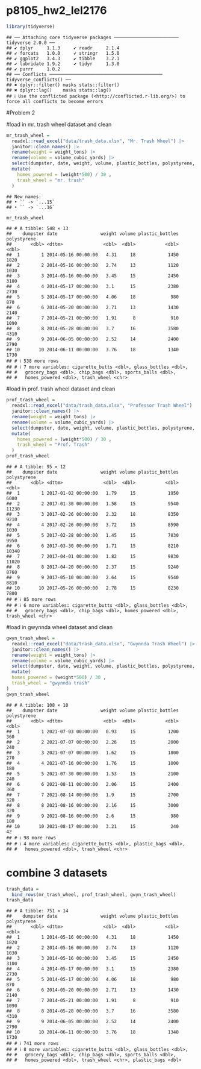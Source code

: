 p8105_hw2_lel2176
================

``` r
library(tidyverse)
```

    ## ── Attaching core tidyverse packages ──────────────────────── tidyverse 2.0.0 ──
    ## ✔ dplyr     1.1.3     ✔ readr     2.1.4
    ## ✔ forcats   1.0.0     ✔ stringr   1.5.0
    ## ✔ ggplot2   3.4.3     ✔ tibble    3.2.1
    ## ✔ lubridate 1.9.2     ✔ tidyr     1.3.0
    ## ✔ purrr     1.0.2     
    ## ── Conflicts ────────────────────────────────────────── tidyverse_conflicts() ──
    ## ✖ dplyr::filter() masks stats::filter()
    ## ✖ dplyr::lag()    masks stats::lag()
    ## ℹ Use the conflicted package (<http://conflicted.r-lib.org/>) to force all conflicts to become errors

\#Problem 2

\#load in mr. trash wheel dataset and clean

``` r
mr_trash_wheel = 
  readxl::read_excel("data/trash_data.xlsx", "Mr. Trash Wheel") |> 
  janitor::clean_names() |> 
  rename(weight = weight_tons) |> 
  rename(volume = volume_cubic_yards) |> 
  select(dumpster, date, weight, volume, plastic_bottles, polystyrene, cigarette_butts, glass_bottles, grocery_bags, chip_bags, sports_balls, homes_powered) |> 
  mutate(
    homes_powered = (weight*500) / 30 , 
    trash_wheel = "mr. trash"
  )
```

    ## New names:
    ## • `` -> `...15`
    ## • `` -> `...16`

``` r
mr_trash_wheel
```

    ## # A tibble: 548 × 13
    ##    dumpster date                weight volume plastic_bottles polystyrene
    ##       <dbl> <dttm>               <dbl>  <dbl>           <dbl>       <dbl>
    ##  1        1 2014-05-16 00:00:00   4.31     18            1450        1820
    ##  2        2 2014-05-16 00:00:00   2.74     13            1120        1030
    ##  3        3 2014-05-16 00:00:00   3.45     15            2450        3100
    ##  4        4 2014-05-17 00:00:00   3.1      15            2380        2730
    ##  5        5 2014-05-17 00:00:00   4.06     18             980         870
    ##  6        6 2014-05-20 00:00:00   2.71     13            1430        2140
    ##  7        7 2014-05-21 00:00:00   1.91      8             910        1090
    ##  8        8 2014-05-28 00:00:00   3.7      16            3580        4310
    ##  9        9 2014-06-05 00:00:00   2.52     14            2400        2790
    ## 10       10 2014-06-11 00:00:00   3.76     18            1340        1730
    ## # ℹ 538 more rows
    ## # ℹ 7 more variables: cigarette_butts <dbl>, glass_bottles <dbl>,
    ## #   grocery_bags <dbl>, chip_bags <dbl>, sports_balls <dbl>,
    ## #   homes_powered <dbl>, trash_wheel <chr>

\#load in prof. trash wheel dataset and clean

``` r
prof_trash_wheel = 
  readxl::read_excel("data/trash_data.xlsx", "Professor Trash Wheel") |> 
  janitor::clean_names() |> 
  rename(weight = weight_tons) |> 
  rename(volume = volume_cubic_yards) |> 
  select(dumpster, date, weight, volume, plastic_bottles, polystyrene, cigarette_butts, glass_bottles, grocery_bags, chip_bags, homes_powered) |> 
  mutate(
    homes_powered = (weight*500) / 30 ,
    trash_wheel = "Prof. Trash"
  )
prof_trash_wheel
```

    ## # A tibble: 95 × 12
    ##    dumpster date                weight volume plastic_bottles polystyrene
    ##       <dbl> <dttm>               <dbl>  <dbl>           <dbl>       <dbl>
    ##  1        1 2017-01-02 00:00:00   1.79     15            1950        6080
    ##  2        2 2017-01-30 00:00:00   1.58     15            9540       11230
    ##  3        3 2017-02-26 00:00:00   2.32     18            8350        9210
    ##  4        4 2017-02-26 00:00:00   3.72     15            8590        1030
    ##  5        5 2017-02-28 00:00:00   1.45     15            7830        9950
    ##  6        6 2017-03-30 00:00:00   1.71     15            8210       10340
    ##  7        7 2017-04-01 00:00:00   1.82     15            9830       11020
    ##  8        8 2017-04-20 00:00:00   2.37     15            9240        8760
    ##  9        9 2017-05-10 00:00:00   2.64     15            9540        8810
    ## 10       10 2017-05-26 00:00:00   2.78     15            8230        7800
    ## # ℹ 85 more rows
    ## # ℹ 6 more variables: cigarette_butts <dbl>, glass_bottles <dbl>,
    ## #   grocery_bags <dbl>, chip_bags <dbl>, homes_powered <dbl>, trash_wheel <chr>

\#load in gwynnda wheel dataset and clean

``` r
gwyn_trash_wheel = 
  readxl::read_excel("data/trash_data.xlsx", "Gwynnda Trash Wheel") |> 
  janitor::clean_names() |> 
  rename(weight = weight_tons) |> 
  rename(volume = volume_cubic_yards) |> 
  select(dumpster, date, weight, volume, plastic_bottles, polystyrene, cigarette_butts, plastic_bags, homes_powered) |> 
  mutate(
  homes_powered = (weight*500) / 30 ,
  trash_wheel = "gwynnda trash"
)
gwyn_trash_wheel
```

    ## # A tibble: 108 × 10
    ##    dumpster date                weight volume plastic_bottles polystyrene
    ##       <dbl> <dttm>               <dbl>  <dbl>           <dbl>       <dbl>
    ##  1        1 2021-07-03 00:00:00   0.93     15            1200         360
    ##  2        2 2021-07-07 00:00:00   2.26     15            2000         240
    ##  3        3 2021-07-07 00:00:00   1.62     15            1800         270
    ##  4        4 2021-07-16 00:00:00   1.76     15            1000         180
    ##  5        5 2021-07-30 00:00:00   1.53     15            2100         240
    ##  6        6 2021-08-11 00:00:00   2.06     15            2400         360
    ##  7        7 2021-08-14 00:00:00   1.9      15            2700         320
    ##  8        8 2021-08-16 00:00:00   2.16     15            3000         320
    ##  9        9 2021-08-16 00:00:00   2.6      15             980         180
    ## 10       10 2021-08-17 00:00:00   3.21     15             240          42
    ## # ℹ 98 more rows
    ## # ℹ 4 more variables: cigarette_butts <dbl>, plastic_bags <dbl>,
    ## #   homes_powered <dbl>, trash_wheel <chr>

# combine 3 datasets

``` r
trash_data = 
  bind_rows(mr_trash_wheel, prof_trash_wheel, gwyn_trash_wheel)
trash_data
```

    ## # A tibble: 751 × 14
    ##    dumpster date                weight volume plastic_bottles polystyrene
    ##       <dbl> <dttm>               <dbl>  <dbl>           <dbl>       <dbl>
    ##  1        1 2014-05-16 00:00:00   4.31     18            1450        1820
    ##  2        2 2014-05-16 00:00:00   2.74     13            1120        1030
    ##  3        3 2014-05-16 00:00:00   3.45     15            2450        3100
    ##  4        4 2014-05-17 00:00:00   3.1      15            2380        2730
    ##  5        5 2014-05-17 00:00:00   4.06     18             980         870
    ##  6        6 2014-05-20 00:00:00   2.71     13            1430        2140
    ##  7        7 2014-05-21 00:00:00   1.91      8             910        1090
    ##  8        8 2014-05-28 00:00:00   3.7      16            3580        4310
    ##  9        9 2014-06-05 00:00:00   2.52     14            2400        2790
    ## 10       10 2014-06-11 00:00:00   3.76     18            1340        1730
    ## # ℹ 741 more rows
    ## # ℹ 8 more variables: cigarette_butts <dbl>, glass_bottles <dbl>,
    ## #   grocery_bags <dbl>, chip_bags <dbl>, sports_balls <dbl>,
    ## #   homes_powered <dbl>, trash_wheel <chr>, plastic_bags <dbl>
